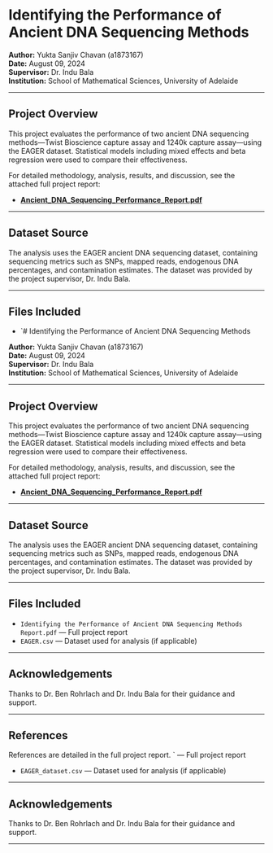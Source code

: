 # Identifying the Performance of Ancient DNA Sequencing Methods

**Author:** Yukta Sanjiv Chavan (a1873167)  
**Date:** August 09, 2024  
**Supervisor:** Dr. Indu Bala  
**Institution:** School of Mathematical Sciences, University of Adelaide

---

## Project Overview

This project evaluates the performance of two ancient DNA sequencing methods—Twist Bioscience capture assay and 1240k capture assay—using the EAGER dataset. Statistical models including mixed effects and beta regression were used to compare their effectiveness.

For detailed methodology, analysis, results, and discussion, see the attached full project report:

- [**Ancient_DNA_Sequencing_Performance_Report.pdf**](./Ancient_DNA_Sequencing_Performance_Report.pdf)

---

## Dataset Source

The analysis uses the EAGER ancient DNA sequencing dataset, containing sequencing metrics such as SNPs, mapped reads, endogenous DNA percentages, and contamination estimates. The dataset was provided by the project supervisor, Dr. Indu Bala.

---

## Files Included

- `# Identifying the Performance of Ancient DNA Sequencing Methods

**Author:** Yukta Sanjiv Chavan (a1873167)  
**Date:** August 09, 2024  
**Supervisor:** Dr. Indu Bala  
**Institution:** School of Mathematical Sciences, University of Adelaide

---

## Project Overview

This project evaluates the performance of two ancient DNA sequencing methods—Twist Bioscience capture assay and 1240k capture assay—using the EAGER dataset. Statistical models including mixed effects and beta regression were used to compare their effectiveness.

For detailed methodology, analysis, results, and discussion, see the attached full project report:

- [**Ancient_DNA_Sequencing_Performance_Report.pdf**](./Ancient_DNA_Sequencing_Performance_Report.pdf)

---

## Dataset Source

The analysis uses the EAGER ancient DNA sequencing dataset, containing sequencing metrics such as SNPs, mapped reads, endogenous DNA percentages, and contamination estimates. The dataset was provided by the project supervisor, Dr. Indu Bala.

---

## Files Included

- `Identifying the Performance of Ancient DNA Sequencing Methods Report.pdf` — Full project report  
- `EAGER.csv` — Dataset used for analysis (if applicable)  
---

## Acknowledgements

Thanks to Dr. Ben Rohrlach and Dr. Indu Bala for their guidance and support.

---

## References

References are detailed in the full project report.
` — Full project report  
- `EAGER_dataset.csv` — Dataset used for analysis (if applicable)  

---

## Acknowledgements

Thanks to Dr. Ben Rohrlach and Dr. Indu Bala for their guidance and support.

---


